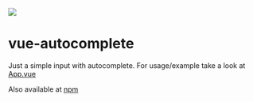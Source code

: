 <p><a href="https://www.npmjs.com/package/@stm0n/vue-autocomplete"><img src="https://img.shields.io/npm/v/@stm0n/vue-autocomplete.svg"/></a></p>

# vue-autocomplete

Just a simple input with autocomplete. For usage/example take a look at [App.vue](src/App.vue)

Also available at [npm](https://www.npmjs.com/package/@stm0n/vue-autocomplete)
